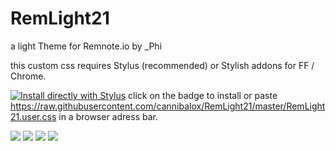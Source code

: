 # RemLight21

a light Theme for Remnote.io by _Phi

this custom css requires Stylus (recommended) or Stylish addons for FF / Chrome.

[![Install directly with Stylus](https://img.shields.io/badge/Install%20directly%20with-Stylus-00adad.svg)](https://raw.githubusercontent.com/cannibalox/RemLight21/master/RemLight21.user.css) 
click on the badge to install or paste https://raw.githubusercontent.com/cannibalox/RemLight21/master/RemLight21.user.css in a browser adress bar.

![](https://github.com/cannibalox/RemLight21/blob/master/RemLight21-01.png)
![](https://github.com/cannibalox/RemLight21/blob/master/RemLight21-04.png)
![](https://github.com/cannibalox/RemLight21/blob/master/RemLight21-02.png)
![](https://github.com/cannibalox/RemLight21/blob/master/RemLight21-03.png)



